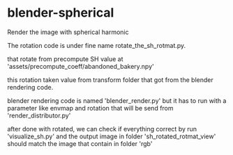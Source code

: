 # blender-spherical
Render the image with spherical harmonic

The rotation code is under fine name rotate_the_sh_rotmat.py. 

that rotate from precompute SH value at 'assets/precompute_coeff/abandoned_bakery.npy' 

this rotation taken value from transform folder that got from the blender rendering code. 

blender rendering code is named 'blender_render.py' but it has to run with a parameter like envmap and rotation that will be send from 'render_distributor.py'


after done with rotated, we can check if everything correct by run 'visualize_sh.py' and the output image in folder 'sh_rotated_rotmat_view' should match the image that contain in folder 'rgb' 
